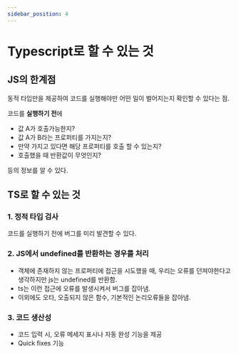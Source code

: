 ```yaml
---
sidebar_position: 4
---
```


# Typescript로 할 수 있는 것

## JS의 한계점

동적 타입만을 제공하여 코드를 실행해야만 어떤 일이 벌어지는지 확인할 수 있다는 점.

코드를 **실행하기 전**에

- 값 A가 호출가능한지?
- 값 A가 B라는 프로퍼티를 가지는지?
- 만약 가지고 있다면 해당 프로퍼티를 호출 할 수 있는지?
- 호출했을 때 반환값이 무엇인지?
  
등의 정보를 알 수 있다.


## TS로 할 수 있는 것

### 1. 정적 타입 검사

코드를 실행하기 전에 버그를 미리 발견할 수 있다.

### 2. JS에서 undefined를 반환하는 경우를 처리

- 객체에 존재하지 않는 프로퍼티에 접근을 시도했을 때, 우리는 오류를 던져야한다고 생각하지만 js는 undefined를 반환함.
- ts는 이런 접근에 오류를 발생시켜서 버그를 잡아냄.
- 이외에도 오타, 오출되지 않은 함수, 기본적인 논리오류들을 잡아냄.

### 3. 코드 생산성

- 코드 입력 시, 오류 메세지 표시나 자동 완성 기능을 제공
- Quick fixes 기능
